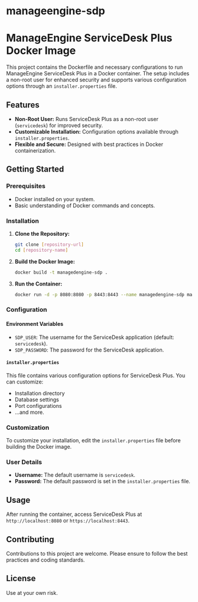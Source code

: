 # manageengine-sdp

# ManageEngine ServiceDesk Plus Docker Image

This project contains the Dockerfile and necessary configurations to run ManageEngine ServiceDesk Plus in a Docker container. The setup includes a non-root user for enhanced security and supports various configuration options through an `installer.properties` file.

## Features

- **Non-Root User:** Runs ServiceDesk Plus as a non-root user (`servicedesk`) for improved security.
- **Customizable Installation:** Configuration options available through `installer.properties`.
- **Flexible and Secure:** Designed with best practices in Docker containerization.

## Getting Started

### Prerequisites

- Docker installed on your system.
- Basic understanding of Docker commands and concepts.

### Installation

1. **Clone the Repository:**
   ```bash
   git clone [repository-url]
   cd [repository-name]
   ```

2. **Build the Docker Image:**
   ```bash
   docker build -t managedengine-sdp .
   ```

3. **Run the Container:**
   ```bash
   docker run -d -p 8080:8080 -p 8443:8443 --name managedengine-sdp managedengine-sdp
   ```

### Configuration

#### Environment Variables

- `SDP_USER`: The username for the ServiceDesk application (default: `servicedesk`).
- `SDP_PASSWORD`: The password for the ServiceDesk application.

#### `installer.properties`

This file contains various configuration options for ServiceDesk Plus. You can customize:

- Installation directory
- Database settings
- Port configurations
- ...and more.

### Customization

To customize your installation, edit the `installer.properties` file before building the Docker image. 

### User Details

- **Username:** The default username is `servicedesk`.
- **Password:** The default password is set in the `installer.properties` file.

## Usage

After running the container, access ServiceDesk Plus at `http://localhost:8080` or `https://localhost:8443`.

## Contributing

Contributions to this project are welcome. Please ensure to follow the best practices and coding standards.

## License

Use at your own risk.

